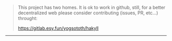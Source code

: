 > This project has two homes.
> It is ok to work in github, still, for a better decentralized web
> please consider contributing (issues, PR, etc...) throught:
>
> https://gitlab.esy.fun/yogsototh/hakyll

---


